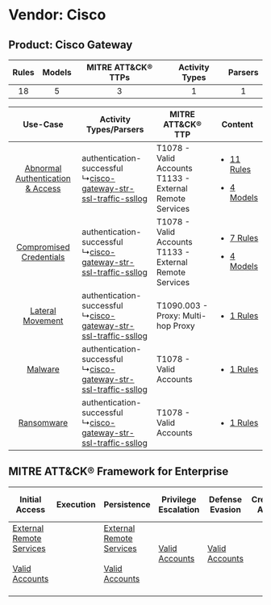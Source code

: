 Vendor: Cisco
=============
Product: Cisco Gateway
----------------------
| Rules | Models | MITRE ATT&CK® TTPs | Activity Types | Parsers |
|:-----:|:------:|:------------------:|:--------------:|:-------:|
|  18   |   5    |         3          |       1        |    1    |

|    Use-Case    | Activity Types/Parsers    | MITRE ATT&CK® TTP    | Content    |
|:----:| ---- | ---- | ---- |
| [Abnormal Authentication & Access](../../../UseCases/uc_abnormal_authentication_&_access.md) |  authentication-successful<br> ↳[cisco-gateway-str-ssl-traffic-ssllog](Ps/pC_ciscogatewaystrssltrafficssllog.md)<br> | T1078 - Valid Accounts<br>T1133 - External Remote Services<br> | [<ul><li>11 Rules</li></ul><ul><li>4 Models</li></ul>](RM/r_m_cisco_cisco_gateway_Abnormal_Authentication_&_Access.md) |
|          [Compromised Credentials](../../../UseCases/uc_compromised_credentials.md)          |  authentication-successful<br> ↳[cisco-gateway-str-ssl-traffic-ssllog](Ps/pC_ciscogatewaystrssltrafficssllog.md)<br> | T1078 - Valid Accounts<br>T1133 - External Remote Services<br> | [<ul><li>7 Rules</li></ul><ul><li>4 Models</li></ul>](RM/r_m_cisco_cisco_gateway_Compromised_Credentials.md)    |
|    [Lateral Movement](../../../UseCases/uc_lateral_movement.md)    |  authentication-successful<br> ↳[cisco-gateway-str-ssl-traffic-ssllog](Ps/pC_ciscogatewaystrssltrafficssllog.md)<br> | T1090.003 - Proxy: Multi-hop Proxy<br>    | [<ul><li>1 Rules</li></ul>](RM/r_m_cisco_cisco_gateway_Lateral_Movement.md)    |
|    [Malware](../../../UseCases/uc_malware.md)    |  authentication-successful<br> ↳[cisco-gateway-str-ssl-traffic-ssllog](Ps/pC_ciscogatewaystrssltrafficssllog.md)<br> | T1078 - Valid Accounts<br>    | [<ul><li>1 Rules</li></ul>](RM/r_m_cisco_cisco_gateway_Malware.md)    |
|    [Ransomware](../../../UseCases/uc_ransomware.md)    |  authentication-successful<br> ↳[cisco-gateway-str-ssl-traffic-ssllog](Ps/pC_ciscogatewaystrssltrafficssllog.md)<br> | T1078 - Valid Accounts<br>    | [<ul><li>1 Rules</li></ul>](RM/r_m_cisco_cisco_gateway_Ransomware.md)    |

MITRE ATT&CK® Framework for Enterprise
--------------------------------------
| Initial Access                                                                                                                                   | Execution | Persistence                                                                                                                                      | Privilege Escalation                                                | Defense Evasion                                                     | Credential Access | Discovery | Lateral Movement | Collection | Command and Control                                                                                                                       | Exfiltration | Impact |
| ------------------------------------------------------------------------------------------------------------------------------------------------ | --------- | ------------------------------------------------------------------------------------------------------------------------------------------------ | ------------------------------------------------------------------- | ------------------------------------------------------------------- | ----------------- | --------- | ---------------- | ---------- | ----------------------------------------------------------------------------------------------------------------------------------------- | ------------ | ------ |
| [External Remote Services](https://attack.mitre.org/techniques/T1133)<br><br>[Valid Accounts](https://attack.mitre.org/techniques/T1078)<br><br> |           | [External Remote Services](https://attack.mitre.org/techniques/T1133)<br><br>[Valid Accounts](https://attack.mitre.org/techniques/T1078)<br><br> | [Valid Accounts](https://attack.mitre.org/techniques/T1078)<br><br> | [Valid Accounts](https://attack.mitre.org/techniques/T1078)<br><br> |                   |           |                  |            | [Proxy: Multi-hop Proxy](https://attack.mitre.org/techniques/T1090/003)<br><br>[Proxy](https://attack.mitre.org/techniques/T1090)<br><br> |              |        |